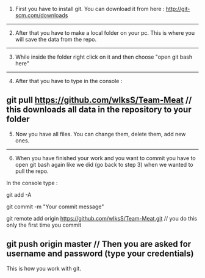 1. First you have to install git. You can download it from here : http://git-scm.com/downloads
-----------------------------------------------------------------------------------------------------------------

2. After that you have to make a local folder on your pc. This is where you will save the data from the repo.
------------------------------------------------------------------------------------------------------------------

3. While inside the folder right click on it and then choose "open git bash here"
------------------------------------------------------------------------------------------------------------------

4. After that you have to type in the console : 

git pull https://github.com/wIksS/Team-Meat     // this downloads all data in the repository to your folder
------------------------------------------------------------------------------------------------------------------

5. Now you have all files. You can change them, delete them, add new ones.
------------------------------------------------------------------------------------------------------------------

6. When you have finished your work and you want to commit you have to open git bash again like we did (go back to step 3) when we wanted to pull the repo.

In the console type : 

git add -A

git commit -m "Your commit message"

git remote add origin https://github.com/wIksS/Team-Meat.git     // you do this only the first time you commit

git push origin master 		// Then you are asked for username and password (type your credentials)
---------------------------------------------------------------------------------------------------------------

This is how you work with git.


